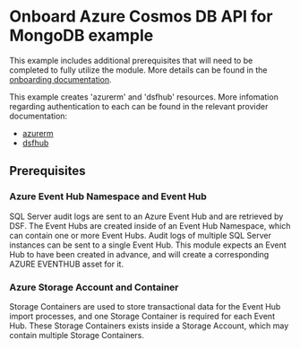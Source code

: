 # Onboard Azure Cosmos DB API for MongoDB example
This example includes additional prerequisites that will need to be completed to fully utilize the module. More details can be found in the [onboarding documentation](https://docs.imperva.com/bundle/onboarding-databases-to-sonar-reference-guide/page/Azure-Cosmos-DB-API-for-MongoDB-Onboarding-Steps_48367240.html).

This example creates 'azurerm' and 'dsfhub' resources. More infomation regarding authentication to each can be found in the relevant provider documentation:
- [azurerm](https://registry.terraform.io/providers/hashicorp/azurerm/latest/docs)
- [dsfhub](https://registry.terraform.io/providers/imperva/dsfhub/latest/docs)

## Prerequisites
### Azure Event Hub Namespace and Event Hub
SQL Server audit logs are sent to an Azure Event Hub and are retrieved by DSF. The Event Hubs are created inside of an Event Hub Namespace, which can contain one or more Event Hubs. Audit logs of multiple SQL Server instances can be sent to a single Event Hub. This module expects an Event Hub to have been created in advance, and will create a corresponding AZURE EVENTHUB asset for it.

### Azure Storage Account and Container
Storage Containers are used to store transactional data for the Event Hub import processes, and one Storage Container is required for each Event Hub. These Storage Containers exists inside a Storage Account, which may contain multiple Storage Containers.
